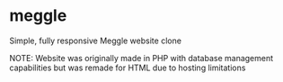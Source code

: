 # meggle
Simple, fully responsive Meggle website clone

NOTE: Website was originally made in PHP with database management capabilities but was remade for HTML due to hosting limitations

